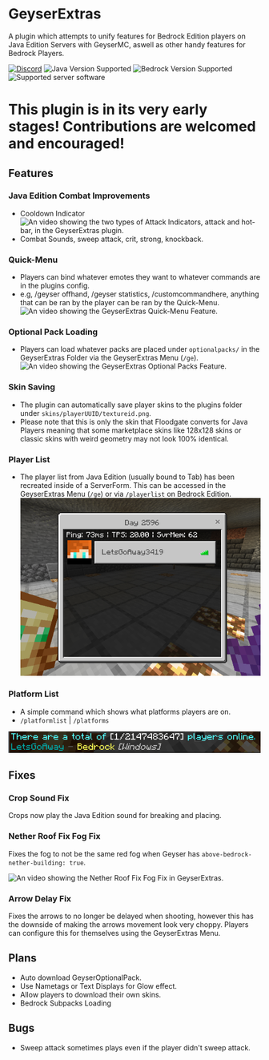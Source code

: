 
# GeyserExtras

A plugin which attempts to unify features for Bedrock Edition players on Java Edition Servers with GeyserMC, aswell as other handy features for Bedrock Players.

[![Discord](https://img.shields.io/discord/715685803040309310?logo=discord&logoColor=ffffff&label=discord&labelColor=5865F2&link=https%3A%2F%2Fdiscord.gg%2F2FfuShKQgy)](https://discord.gg/2FfuShKQgy)
![Java Version Supported](https://img.shields.io/badge/java-1.20.4-6F4E37)
![Bedrock Version Supported](https://img.shields.io/badge/bedrock-1.20.81-333333)
![Supported server software](https://img.shields.io/badge/spigot-velocity-333333)

# This plugin is in its very early stages! Contributions are welcomed and encouraged!


## Features

### Java Edition Combat Improvements

- Cooldown Indicator![An video showing the two types of Attack Indicators, attack and hot-bar, in the GeyserExtras plugin.](https://github.com/GeyserExtras/GeyserExtras/blob/master/preview/indicator.gif?raw=true)
- Combat Sounds, sweep attack, crit, strong, knockback.
### Quick-Menu
- Players can bind whatever emotes they want to whatever commands are in the plugins config.
- e.g, /geyser offhand, /geyser statistics, /customcommandhere, anything that can be ran by the player can be ran by the Quick-Menu.
  ![An video showing the GeyserExtras Quick-Menu Feature.](https://github.com/GeyserExtras/GeyserExtras/blob/master/preview/quickmenu.gif?raw=true)
### Optional Pack Loading
- Players can load whatever packs are placed under `optionalpacks/` in the GeyserExtras Folder via the GeyserExtras Menu (`/ge`).
  ![An video showing the GeyserExtras Optional Packs Feature.](https://github.com/GeyserExtras/GeyserExtras/blob/master/preview/resourcepacks.gif?raw=true)
### Skin Saving
- The plugin can automatically save player skins to the plugins folder under `skins/playerUUID/textureid.png`.
- Please note that this is only the skin that Floodgate converts for Java Players meaning that some marketplace skins like 128x128 skins or classic skins with weird geometry may not look 100% identical.

### Player List
- The player list from Java Edition (usually bound to Tab) has been recreated inside of a ServerForm. This can be accessed in the GeyserExtras Menu (`/ge`) or via `/playerlist` on Bedrock Edition.
  ![An image showing the Player List in GeyserExtras.](https://github.com/GeyserExtras/GeyserExtras/blob/master/preview/playerlist.png?raw=true)

### Platform List
- A simple command which shows what platforms players are on.
- `/platformlist` | `/platforms`

![An image showing the Platform List in GeyserExtras.](https://github.com/GeyserExtras/GeyserExtras/blob/master/preview/platformslist.png?raw=true)
## Fixes

### Crop Sound Fix

Crops now play the Java Edition sound for breaking and placing.

### Nether Roof Fix Fog Fix

Fixes the fog to not be the same red fog when Geyser has `above-bedrock-nether-building: true`.

![An video showing the Nether Roof Fix Fog Fix in GeyserExtras.](https://github.com/GeyserExtras/GeyserExtras/blob/master/preview/netherrooffixfogfix.gif?raw=true)

### Arrow Delay Fix

Fixes the arrows to no longer be delayed when shooting, however this has the downside of making the arrows movement look very choppy. Players can configure this for themselves using the GeyserExtras Menu.

## Plans
- Auto download GeyserOptionalPack.
- Use Nametags or Text Displays for Glow effect.
- Allow players to download their own skins.
- Bedrock Subpacks Loading
## Bugs
- Sweep attack sometimes plays even if the player didn't sweep attack.
